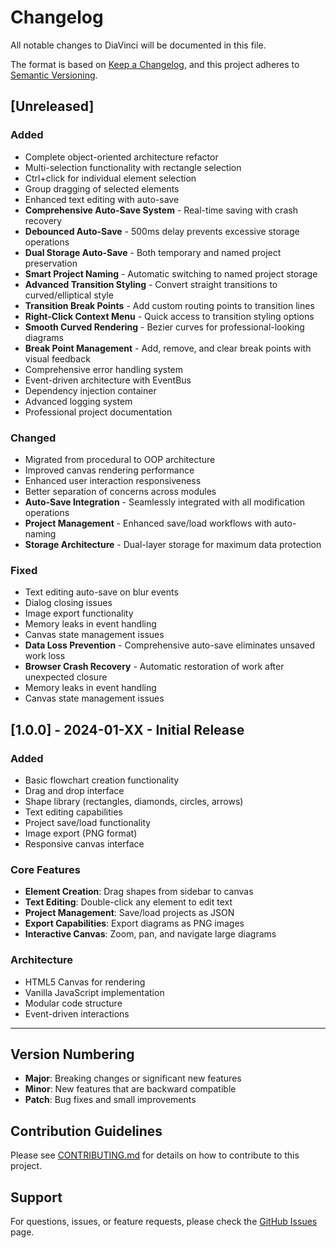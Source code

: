 # Changelog

All notable changes to DiaVinci will be documented in this file.

The format is based on [Keep a Changelog](https://keepachangelog.com/en/1.0.0/),
and this project adheres to [Semantic Versioning](https://semver.org/spec/v2.0.0.html).

## [Unreleased]

### Added
- Complete object-oriented architecture refactor
- Multi-selection functionality with rectangle selection
- Ctrl+click for individual element selection
- Group dragging of selected elements
- Enhanced text editing with auto-save
- **Comprehensive Auto-Save System** - Real-time saving with crash recovery
- **Debounced Auto-Save** - 500ms delay prevents excessive storage operations
- **Dual Storage Auto-Save** - Both temporary and named project preservation
- **Smart Project Naming** - Automatic switching to named project storage
- **Advanced Transition Styling** - Convert straight transitions to curved/elliptical style
- **Transition Break Points** - Add custom routing points to transition lines
- **Right-Click Context Menu** - Quick access to transition styling options
- **Smooth Curved Rendering** - Bezier curves for professional-looking diagrams
- **Break Point Management** - Add, remove, and clear break points with visual feedback
- Comprehensive error handling system
- Event-driven architecture with EventBus
- Dependency injection container
- Advanced logging system
- Professional project documentation

### Changed
- Migrated from procedural to OOP architecture
- Improved canvas rendering performance
- Enhanced user interaction responsiveness
- Better separation of concerns across modules
- **Auto-Save Integration** - Seamlessly integrated with all modification operations
- **Project Management** - Enhanced save/load workflows with auto-naming
- **Storage Architecture** - Dual-layer storage for maximum data protection

### Fixed
- Text editing auto-save on blur events
- Dialog closing issues
- Image export functionality
- Memory leaks in event handling
- Canvas state management issues
- **Data Loss Prevention** - Comprehensive auto-save eliminates unsaved work loss
- **Browser Crash Recovery** - Automatic restoration of work after unexpected closure
- Memory leaks in event handling
- Canvas state management issues

## [1.0.0] - 2024-01-XX - Initial Release

### Added
- Basic flowchart creation functionality
- Drag and drop interface
- Shape library (rectangles, diamonds, circles, arrows)
- Text editing capabilities
- Project save/load functionality
- Image export (PNG format)
- Responsive canvas interface

### Core Features
- **Element Creation**: Drag shapes from sidebar to canvas
- **Text Editing**: Double-click any element to edit text
- **Project Management**: Save/load projects as JSON
- **Export Capabilities**: Export diagrams as PNG images
- **Interactive Canvas**: Zoom, pan, and navigate large diagrams

### Architecture
- HTML5 Canvas for rendering
- Vanilla JavaScript implementation
- Modular code structure
- Event-driven interactions

---

## Version Numbering

- **Major**: Breaking changes or significant new features
- **Minor**: New features that are backward compatible
- **Patch**: Bug fixes and small improvements

## Contribution Guidelines

Please see [CONTRIBUTING.md](CONTRIBUTING.md) for details on how to contribute to this project.

## Support

For questions, issues, or feature requests, please check the [GitHub Issues](https://github.com/yourusername/diavinci/issues) page.
